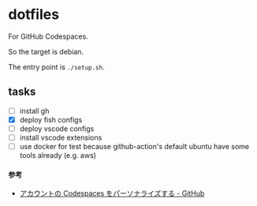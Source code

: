 # dotfiles

For GitHub Codespaces.

So the target is debian.

The entry point is `./setup.sh`.

## tasks

- [ ] install gh
- [x] deploy fish configs
- [ ] deploy vscode configs
- [ ] install vscode extensions
- [ ] use docker for test because github-action's default ubuntu have some tools already (e.g. aws)

#### 参考
- [アカウントの Codespaces をパーソナライズする - GitHub](https://docs.github.com/ja/free-pro-team@latest/github/developing-online-with-codespaces/personalizing-codespaces-for-your-account)
